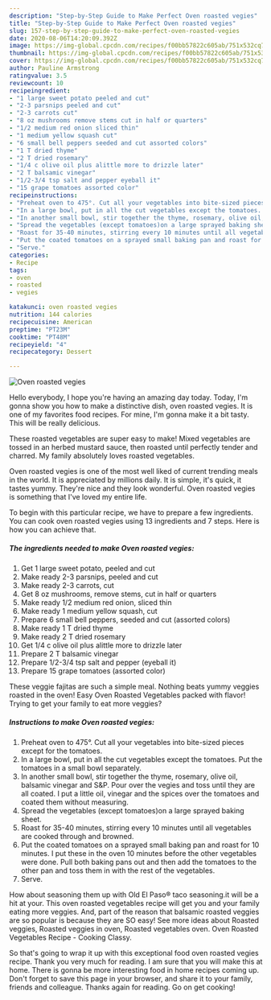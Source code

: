 ```yaml
---
description: "Step-by-Step Guide to Make Perfect Oven roasted vegies"
title: "Step-by-Step Guide to Make Perfect Oven roasted vegies"
slug: 157-step-by-step-guide-to-make-perfect-oven-roasted-vegies
date: 2020-08-06T14:20:09.392Z
image: https://img-global.cpcdn.com/recipes/f00bb57822c605ab/751x532cq70/oven-roasted-vegies-recipe-main-photo.jpg
thumbnail: https://img-global.cpcdn.com/recipes/f00bb57822c605ab/751x532cq70/oven-roasted-vegies-recipe-main-photo.jpg
cover: https://img-global.cpcdn.com/recipes/f00bb57822c605ab/751x532cq70/oven-roasted-vegies-recipe-main-photo.jpg
author: Pauline Armstrong
ratingvalue: 3.5
reviewcount: 10
recipeingredient:
- "1 large sweet potato peeled and cut"
- "2-3 parsnips peeled and cut"
- "2-3 carrots cut"
- "8 oz mushrooms remove stems cut in half or quarters"
- "1/2 medium red onion sliced thin"
- "1 medium yellow squash cut"
- "6 small bell peppers seeded and cut assorted colors"
- "1 T dried thyme"
- "2 T dried rosemary"
- "1/4 c olive oil plus alittle more to drizzle later"
- "2 T balsamic vinegar"
- "1/2-3/4 tsp salt and pepper eyeball it"
- "15 grape tomatoes assorted color"
recipeinstructions:
- "Preheat oven to 475°. Cut all your vegetables into bite-sized pieces except for the tomatoes."
- "In a large bowl, put in all the cut vegetables except the tomatoes. Put the tomatoes in a small bowl separately."
- "In another small bowl, stir together the thyme, rosemary, olive oil, balsamic vinegar and S&amp;P. Pour over the vegies and toss until they are all coated. I put a little oil, vinegar and the spices over the tomatoes and coated them without measuring."
- "Spread the vegetables (except tomatoes)on a large sprayed baking sheet."
- "Roast for 35-40 minutes, stirring every 10 minutes until all vegetables are cooked through and browned."
- "Put the coated tomatoes on a sprayed small baking pan and roast for 10 minutes. I put these in the oven 10 minutes before the other vegetables were done. Pull both baking pans out and then add the tomatoes to the other pan and toss them in with the rest of the vegetables."
- "Serve."
categories:
- Recipe
tags:
- oven
- roasted
- vegies

katakunci: oven roasted vegies 
nutrition: 144 calories
recipecuisine: American
preptime: "PT23M"
cooktime: "PT48M"
recipeyield: "4"
recipecategory: Dessert

---
```



![Oven roasted vegies](https://img-global.cpcdn.com/recipes/f00bb57822c605ab/751x532cq70/oven-roasted-vegies-recipe-main-photo.jpg)

Hello everybody, I hope you're having an amazing day today. Today, I'm gonna show you how to make a distinctive dish, oven roasted vegies. It is one of my favorites food recipes. For mine, I'm gonna make it a bit tasty. This will be really delicious.

These roasted vegetables are super easy to make! Mixed vegetables are tossed in an herbed mustard sauce, then roasted until perfectly tender and charred. My family absolutely loves roasted vegetables.

Oven roasted vegies is one of the most well liked of current trending meals in the world. It is appreciated by millions daily. It is simple, it's quick, it tastes yummy. They're nice and they look wonderful. Oven roasted vegies is something that I've loved my entire life.


To begin with this particular recipe, we have to prepare a few ingredients. You can cook oven roasted vegies using 13 ingredients and 7 steps. Here is how you can achieve that.

<!--inarticleads1-->

##### The ingredients needed to make Oven roasted vegies:

1. Get 1 large sweet potato, peeled and cut
1. Make ready 2-3 parsnips, peeled and cut
1. Make ready 2-3 carrots, cut
1. Get 8 oz mushrooms, remove stems, cut in half or quarters
1. Make ready 1/2 medium red onion, sliced thin
1. Make ready 1 medium yellow squash, cut
1. Prepare 6 small bell peppers, seeded and cut (assorted colors)
1. Make ready 1 T dried thyme
1. Make ready 2 T dried rosemary
1. Get 1/4 c olive oil plus alittle more to drizzle later
1. Prepare 2 T balsamic vinegar
1. Prepare 1/2-3/4 tsp salt and pepper (eyeball it)
1. Prepare 15 grape tomatoes (assorted color)


These veggie fajitas are such a simple meal. Nothing beats yummy veggies roasted in the oven! Easy Oven Roasted Vegetables packed with flavor! Trying to get your family to eat more veggies? 

<!--inarticleads2-->

##### Instructions to make Oven roasted vegies:

1. Preheat oven to 475°. Cut all your vegetables into bite-sized pieces except for the tomatoes.
1. In a large bowl, put in all the cut vegetables except the tomatoes. Put the tomatoes in a small bowl separately.
1. In another small bowl, stir together the thyme, rosemary, olive oil, balsamic vinegar and S&amp;P. Pour over the vegies and toss until they are all coated. I put a little oil, vinegar and the spices over the tomatoes and coated them without measuring.
1. Spread the vegetables (except tomatoes)on a large sprayed baking sheet.
1. Roast for 35-40 minutes, stirring every 10 minutes until all vegetables are cooked through and browned.
1. Put the coated tomatoes on a sprayed small baking pan and roast for 10 minutes. I put these in the oven 10 minutes before the other vegetables were done. Pull both baking pans out and then add the tomatoes to the other pan and toss them in with the rest of the vegetables.
1. Serve.


How about seasoning them up with Old El Paso® taco seasoning.it will be a hit at your. This oven roasted vegetables recipe will get you and your family eating more veggies. And, part of the reason that balsamic roasted veggies are so popular is because they are SO easy! See more ideas about Roasted veggies, Roasted veggies in oven, Roasted vegetables oven. Oven Roasted Vegetables Recipe - Cooking Classy. 

So that's going to wrap it up with this exceptional food oven roasted vegies recipe. Thank you very much for reading. I am sure that you will make this at home. There is gonna be more interesting food in home recipes coming up. Don't forget to save this page in your browser, and share it to your family, friends and colleague. Thanks again for reading. Go on get cooking!
